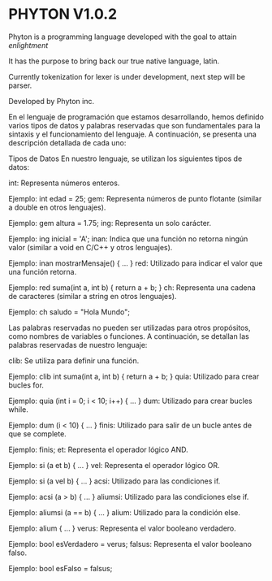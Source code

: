 # PHYTON V1.0.2

Phyton is a programming language developed with the goal to attain _enlightment_

It has the purpose to bring back our true native language, latin.

Currently tokenization for lexer is under development, next step will be parser.

Developed by Phyton inc.

En el lenguaje de programación que estamos desarrollando, hemos definido varios tipos de datos y palabras reservadas 
que son fundamentales para la sintaxis y el funcionamiento del lenguaje. A continuación, se presenta una descripción 
detallada de cada uno:

Tipos de Datos
En nuestro lenguaje, se utilizan los siguientes tipos de datos:

int: Representa números enteros.

Ejemplo: int edad = 25;
gem: Representa números de punto flotante (similar a double en otros lenguajes).

Ejemplo: gem altura = 1.75;
ing: Representa un solo carácter.

Ejemplo: ing inicial = 'A';
inan: Indica que una función no retorna ningún valor (similar a void en C/C++ y otros lenguajes).

Ejemplo: inan mostrarMensaje() { ... }
red: Utilizado para indicar el valor que una función retorna.

Ejemplo: red suma(int a, int b) { return a + b; }
ch: Representa una cadena de caracteres (similar a string en otros lenguajes).

Ejemplo: ch saludo = "Hola Mundo";


Las palabras reservadas no pueden ser utilizadas para otros propósitos, 
como nombres de variables o funciones. A continuación, se detallan las palabras reservadas 
de nuestro lenguaje:

clib: Se utiliza para definir una función.

Ejemplo: clib int suma(int a, int b) { return a + b; }
quia: Utilizado para crear bucles for.

Ejemplo: quia (int i = 0; i < 10; i++) { ... }
dum: Utilizado para crear bucles while.

Ejemplo: dum (i < 10) { ... }
finis: Utilizado para salir de un bucle antes de que se complete.

Ejemplo: finis;
et: Representa el operador lógico AND.

Ejemplo: si (a et b) { ... }
vel: Representa el operador lógico OR.

Ejemplo: si (a vel b) { ... }
acsi: Utilizado para las condiciones if.

Ejemplo: acsi (a > b) { ... }
aliumsi: Utilizado para las condiciones else if.

Ejemplo: aliumsi (a == b) { ... }
alium: Utilizado para la condición else.

Ejemplo: alium { ... }
verus: Representa el valor booleano verdadero.

Ejemplo: bool esVerdadero = verus;
falsus: Representa el valor booleano falso.

Ejemplo: bool esFalso = falsus;